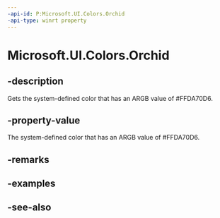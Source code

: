 ```yaml
---
-api-id: P:Microsoft.UI.Colors.Orchid
-api-type: winrt property
---
```


<!-- Property syntax
public Windows.UI.Color Orchid { get; }
-->

# Microsoft.UI.Colors.Orchid

## -description

Gets the system-defined color that has an ARGB value of #FFDA70D6.

## -property-value

The system-defined color that has an ARGB value of #FFDA70D6.

## -remarks

## -examples

## -see-also
